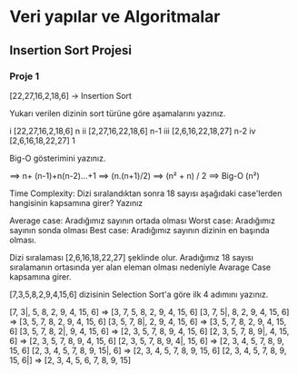 # Veri yapılar ve Algoritmalar
## Insertion Sort Projesi
### Proje 1

[22,27,16,2,18,6] -> Insertion Sort

Yukarı verilen dizinin sort türüne göre aşamalarını yazınız.

  i     [22,27,16,2,18,6]   n
  ii    [2,27,16,22,18,6]   n-1
  iii   [2,6,16,22,18,27]   n-2
  iv    [2,6,16,18,22,27]   1
  


Big-O gösterimini yazınız.

  ==>  n+ (n-1)+n(n-2)...+1 
  ==>  (n.(n+1)/2) 
  ==>  (n² + n) / 2
  ==>  Big-O (n²)

Time Complexity: Dizi sıralandıktan sonra 18 sayısı aşağıdaki case'lerden hangisinin kapsamına girer? Yazınız

Average case: Aradığımız sayının ortada olması
Worst case: Aradığımız sayının sonda olması
Best case: Aradığımız sayının dizinin en başında olması.

  Dizi sıralaması  [2,6,16,18,22,27] şeklinde olur. 
  Aradığımız 18 sayısı sıralamanın ortasında yer alan eleman olması nedeniyle Avarage Case kapsamına girer.





[7,3,5,8,2,9,4,15,6] dizisinin Selection Sort'a göre ilk 4 adımını yazınız.


  
  [7, 3|, 5, 8, 2, 9, 4, 15, 6] => [3, 7, 5, 8, 2, 9, 4, 15, 6]
  [3, 7, 5|, 8, 2, 9, 4, 15, 6] => [3, 5, 7, 8, 2, 9, 4, 15, 6]
  [3, 5, 7, 8|, 2, 9, 4, 15, 6] => [3, 5, 7, 8, 2, 9, 4, 15, 6]
  [3, 5, 7, 8, 2|, 9, 4, 15, 6] => [2, 3, 5, 7, 8, 9, 4, 15, 6]
  [2, 3, 5, 7, 8, 9|, 4, 15, 6] => [2, 3, 5, 7, 8, 9, 4, 15, 6]
  [2, 3, 5, 7, 8, 9, 4|, 15, 6] => [2, 3, 4, 5, 7, 8, 9, 15, 6]
  [2, 3, 4, 5, 7, 8, 9, 15|, 6] => [2, 3, 4, 5, 7, 8, 9, 15, 6]
  [2, 3, 4, 5, 7, 8, 9, 15, 6|] => [2, 3, 4, 5, 6, 7, 8, 9, 15]
